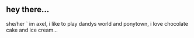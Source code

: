 ## hey there...
she/her 
` im axel, i like to play dandys world and ponytown, i love chocolate cake and ice cream...
